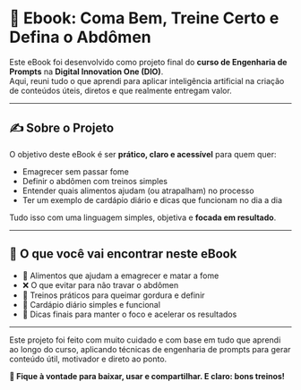 

# 📘 Ebook: Coma Bem, Treine Certo e Defina o Abdômen

Este eBook foi desenvolvido como projeto final do **curso de Engenharia de Prompts** na **Digital Innovation One (DIO)**.  
Aqui, reuni tudo o que aprendi para aplicar inteligência artificial na criação de conteúdos úteis, diretos e que realmente entregam valor.

---

## ✍️ Sobre o Projeto

O objetivo deste eBook é ser **prático, claro e acessível** para quem quer:

- Emagrecer sem passar fome  
- Definir o abdômen com treinos simples  
- Entender quais alimentos ajudam (ou atrapalham) no processo  
- Ter um exemplo de cardápio diário e dicas que funcionam no dia a dia  

Tudo isso com uma linguagem simples, objetiva e **focada em resultado**.

---

## 📌 O que você vai encontrar neste eBook

- 🥗 Alimentos que ajudam a emagrecer e matar a fome  
- ❌ O que evitar para não travar o abdômen  
- 💪 Treinos práticos para queimar gordura e definir  
- 📝 Cardápio diário simples e funcional  
- 🚀 Dicas finais para manter o foco e acelerar os resultados

---

Este projeto foi feito com muito cuidado e com base em tudo que aprendi ao longo do curso, aplicando técnicas de engenharia de prompts para gerar conteúdo útil, motivador e direto ao ponto.

**📎 Fique à vontade para baixar, usar e compartilhar. E claro: bons treinos!**
